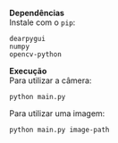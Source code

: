 **Dependências** \
Instale com o `pip`:
```
dearpygui
numpy
opencv-python
```

**Execução** \
Para utilizar a câmera:
```
python main.py
```
Para utilizar uma imagem:
```
python main.py image-path
```